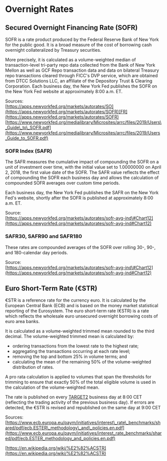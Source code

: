 # Overnight Rates

## Secured Overnight Financing Rate \(SOFR\)

SOFR is a rate product produced by the Federal Reserve Bank of New York for the public good. It is a broad measure of the cost of borrowing cash overnight collateralized by Treasury securities.

More precisely, it is calculated as a volume-weighted median of transaction-level tri-party repo data collected from the Bank of New York Mellon as well as GCF Repo transaction data and data on bilateral Treasury repo transactions cleared through FICC's DVP service, which are obtained from DTCC Solutions LLC, an affiliate of the Depository Trust & Clearing Corporation. Each business day, the New York Fed publishes the SOFR on the New York Fed website at approximately 8:00 a.m. ET.

Sources:  
[https://apps.newyorkfed.org/markets/autorates/SO](https://apps.newyorkfed.org/markets/autorates/SOFR)[FR](https://apps.newyorkfed.org/markets/autorates/SOFR)  
[https://www.newyorkfed.org/medialibrary/Microsites/arrc/files/2019/Users\_Guide\_to\_SOFR.pdf](https://www.newyorkfed.org/medialibrary/Microsites/arrc/files/2019/Users_Guide_to_SOFR.pdf) 

### SOFR Index \(SAFR\)

The SAFR measures the cumulative impact of compounding the SOFR on a unit of investment over time, with the initial value set to 1.00000000 on April 2, 2018, the first value date of the SOFR. The SAFR value reflects the effect of compounding the SOFR each business day and allows the calculation of compounded SOFR averages over custom time periods.

Each business day, the New York Fed publishes the SAFR on the New York Fed's website, shortly after the SOFR is published at approximately 8:00 a.m. ET.

Source:  
[https://apps.newyorkfed.org/markets/autorates/sofr-avg-ind\#Chart12](https://apps.newyorkfed.org/markets/autorates/sofr-avg-ind#Chart12)

### SAFR30, SAFR90 and SAFR180

These rates are compounded averages of the SOFR over rolling 30-, 90-, and 180-calendar day periods.

Source:  
[https://apps.newyorkfed.org/markets/autorates/sofr-avg-ind\#Chart12](https://apps.newyorkfed.org/markets/autorates/sofr-avg-ind#Chart12)

## Euro Short-Term Rate \(€STR\)

€STR is a reference rate for the currency euro. It is calculated by the European Central Bank \(ECB\) and is based on the money market statistical reporting of the Eurosystem. The euro short-term rate \(€STR\) is a rate which reflects the wholesale euro unsecured overnight borrowing costs of euro area banks.

It is calculated as a volume-weighted trimmed mean rounded to the third decimal. The volume-weighted trimmed mean is calculated by:

* ordering transactions from the lowest rate to the highest rate;
* aggregating the transactions occurring at each rate level;
* removing the top and bottom 25% in volume terms; and 
* calculating the mean of the remaining 50% of the volume-weighted distribution of rates.

A pro rata calculation is applied to volumes that span the thresholds for trimming to ensure that exactly 50% of the total eligible volume is used in the calculation of the volume-weighted mean.

The rate is published on every [TARGET2](https://en.wikipedia.org/wiki/TARGET2) business day at 8:00 CET \(reflecting the trading activity of the previous business day\). If errors are detected, the €STR is revised and republished on the same day at 9:00 CET

Sources:  
[https://www.ecb.europa.eu/paym/initiatives/interest\_rate\_benchmarks/shared/pdf/ecb.ESTER\_methodology\_and\_policies.en.pdf](https://www.ecb.europa.eu/paym/initiatives/interest_rate_benchmarks/shared/pdf/ecb.ESTER_methodology_and_policies.en.pdf)  
  
[https://en.wikipedia.org/wiki/%E2%82%ACSTR](https://en.wikipedia.org/wiki/%E2%82%ACSTR)

##  


